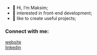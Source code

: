 - 👋 Hi, I’m Maksim;
- 👀 interested in front-end development;
- 🥅 like to create useful projects;

### Connect with me:

[website](https://maksim-semenov.ru)
<br />
[linkedin](https://www.linkedin.com/in/maksim-semenov-244398197)



